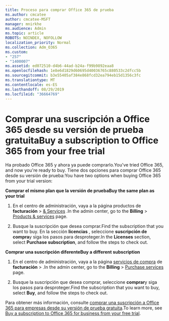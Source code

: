 ```yaml
---
title: Proceso para comprar Office 365 de prueba
ms.author: cmcatee
author: cmcatee-MSFT
manager: mnirkhe
ms.audience: Admin
ms.topic: article
ROBOTS: NOINDEX, NOFOLLOW
localization_priority: Normal
ms.collection: Adm_O365
ms.custom:
- "257"
- "1400007"
ms.assetid: ed072510-d4b6-44ad-b24a-f99b9892eaa8
ms.openlocfilehash: 1e8e6d1829d60695d40036765c880533c2dfcc5b
ms.sourcegitcommit: b3e55405af384e868fcd32ea794eb15d1356c3fc
ms.translationtype: MT
ms.contentlocale: es-ES
ms.lasthandoff: 08/29/2019
ms.locfileid: "36664769"
---
```

# <a name="buy-a-subscription-to-office-365-from-your-free-trial"></a><span data-ttu-id="50b66-102">Comprar una suscripción a Office 365 desde su versión de prueba gratuita</span><span class="sxs-lookup"><span data-stu-id="50b66-102">Buy a subscription to Office 365 from your free trial</span></span>

<span data-ttu-id="50b66-103">Ha probado Office 365 y ahora ya puede comprarlo.</span><span class="sxs-lookup"><span data-stu-id="50b66-103">You've tried Office 365, and now you're ready to buy.</span></span> <span data-ttu-id="50b66-104">Tiene dos opciones para comprar Office 365 desde su versión de prueba:</span><span class="sxs-lookup"><span data-stu-id="50b66-104">You have two options when buying Office 365 from your trial version:</span></span>
  
 <span data-ttu-id="50b66-105">**Comprar el mismo plan que la versión de prueba**</span><span class="sxs-lookup"><span data-stu-id="50b66-105">**Buy the same plan as your trial**</span></span>
  
1. <span data-ttu-id="50b66-106">En el centro de administración, vaya a la página productos de **facturación** \> [& Services](https://go.microsoft.com/fwlink/p/?linkid=842054) .</span><span class="sxs-lookup"><span data-stu-id="50b66-106">In the admin center, go to the **Billing** \> [Products & services](https://go.microsoft.com/fwlink/p/?linkid=842054) page.</span></span>

2. <span data-ttu-id="50b66-107">Busque la suscripción que desea comprar.</span><span class="sxs-lookup"><span data-stu-id="50b66-107">Find the subscription that you want to buy.</span></span> <span data-ttu-id="50b66-108">En la sección **licencias** , seleccione **suscripción de compra**y siga los pasos para desproteger.</span><span class="sxs-lookup"><span data-stu-id="50b66-108">In the **Licenses** section, select **Purchase subscription**, and follow the steps to check out.</span></span>

<span data-ttu-id="50b66-109">**Comprar una suscripción diferente**</span><span class="sxs-lookup"><span data-stu-id="50b66-109">**Buy a different subscription**</span></span>
  
1. <span data-ttu-id="50b66-110">En el centro de administración, vaya a la página [servicios de compra](https://go.microsoft.com/fwlink/p/?linkid=868433) de **facturación** \> .</span><span class="sxs-lookup"><span data-stu-id="50b66-110">In the admin center, go to the **Billing** \> [Purchase services](https://go.microsoft.com/fwlink/p/?linkid=868433) page.</span></span>

3. <span data-ttu-id="50b66-111">Busque la suscripción que desea comprar, seleccione **comprar**y siga los pasos para desproteger.</span><span class="sxs-lookup"><span data-stu-id="50b66-111">Find the subscription that you want to buy, select **Buy**, and follow the steps to check out.</span></span>

<span data-ttu-id="50b66-112">Para obtener más información, consulte [comprar una suscripción a Office 365 para empresas desde su versión de prueba gratuita](https://docs.microsoft.com/office365/admin/subscriptions-and-billing/buy-a-subscription-from-your-free-trial).</span><span class="sxs-lookup"><span data-stu-id="50b66-112">To learn more, see [Buy a subscription to Office 365 for business from your free trial](https://docs.microsoft.com/office365/admin/subscriptions-and-billing/buy-a-subscription-from-your-free-trial).</span></span>